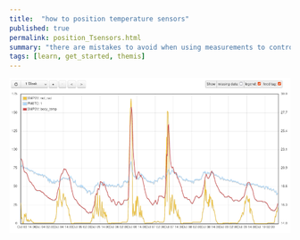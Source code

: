 ```yaml
---
title:  "how to position temperature sensors"
published: true
permalink: position_Tsensors.html
summary: "there are mistakes to avoid when using measurements to control thermal comfort ..."
tags: [learn, get_started, themis]
---
```

![](./images/Tsens_pos.png)
